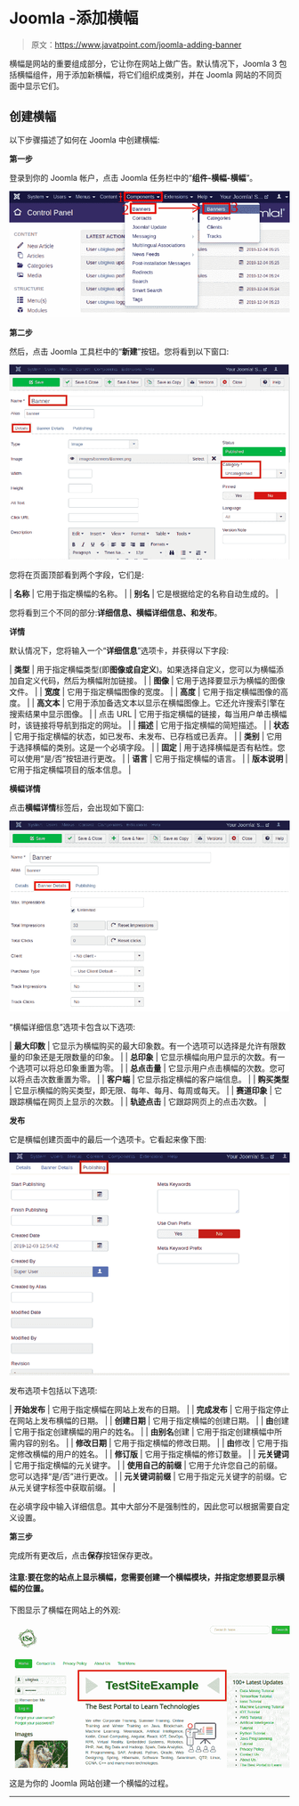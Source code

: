 # Joomla -添加横幅

> 原文：<https://www.javatpoint.com/joomla-adding-banner>

横幅是网站的重要组成部分，它让你在网站上做广告。默认情况下，Joomla 3 包括横幅组件，用于添加新横幅，将它们组织成类别，并在 Joomla 网站的不同页面中显示它们。

## 创建横幅

以下步骤描述了如何在 Joomla 中创建横幅:

**第一步**

登录到你的 Joomla 帐户，点击 Joomla 任务栏中的“**组件-横幅-横幅**”。

![Joomla Adding Banner](img/ec55d5871a01203f27248b9b87df6df9.png)

**第二步**

然后，点击 Joomla 工具栏中的“**新建**”按钮。您将看到以下窗口:

![Joomla Adding Banner](img/cb48206874826bbb14b4fed4d83495a4.png)

您将在页面顶部看到两个字段，它们是:

| **名称** | 它用于指定横幅的名称。 |
| **别名** | 它是根据给定的名称自动生成的。 |

您将看到三个不同的部分:**详细信息、横幅详细信息、**和**发布**。

**详情**

默认情况下，您将输入一个“**详细信息**”选项卡，并获得以下字段:

| **类型** | 用于指定横幅类型(即**图像或自定义**)。如果选择自定义，您可以为横幅添加自定义代码，然后为横幅附加链接。 |
| **图像** | 它用于选择要显示为横幅的图像文件。 |
| **宽度** | 它用于指定横幅图像的宽度。 |
| **高度** | 它用于指定横幅图像的高度。 |
| **高文本** | 它用于添加备选文本以显示在横幅图像上。它还允许搜索引擎在搜索结果中显示图像。 |
| 点击 URL | 它用于指定横幅的链接，每当用户单击横幅时，该链接将导航到指定的网址。 |
| **描述** | 它用于指定横幅的简短描述。 |
| **状态** | 它用于指定横幅的状态，如已发布、未发布、已存档或已丢弃。 |
| **类别** | 它用于选择横幅的类别。这是一个必填字段。 |
| **固定** | 用于选择横幅是否有粘性。您可以使用“是/否”按钮进行更改。 |
| **语言** | 它用于指定横幅的语言。 |
| **版本说明** | 它用于指定横幅项目的版本信息。 |

**横幅详情**

点击**横幅详情**标签后，会出现如下窗口:

![Joomla Adding Banner](img/72fba29151388589e2bbba537abd5929.png)

“横幅详细信息”选项卡包含以下选项:

| **最大印数** | 它显示为横幅购买的最大印象数。有一个选项可以选择是允许有限数量的印象还是无限数量的印象。 |
| **总印象** | 它显示横幅向用户显示的次数。有一个选项可以将总印象重置为零。 |
| **总点击量** | 它显示用户点击横幅的次数。您可以将点击次数重置为零。 |
| **客户端** | 它显示指定横幅的客户端信息。 |
| **购买类型** | 它显示横幅的购买类型，即无限、每年、每月、每周或每天。 |
| **赛道印象** | 它跟踪横幅在网页上显示的次数。 |
| **轨迹点击** | 它跟踪网页上的点击次数。 |

**发布**

它是横幅创建页面中的最后一个选项卡。它看起来像下图:

![Joomla Adding Banner](img/fff76ce0bab61b5268e5dd7ad68724d6.png)

发布选项卡包括以下选项:

| **开始发布** | 它用于指定横幅在网站上发布的日期。 |
| **完成发布** | 它用于指定停止在网站上发布横幅的日期。 |
| **创建日期** | 它用于指定横幅的创建日期。 |
| **由**创建 | 它用于指定创建横幅的用户的姓名。 |
| **由别名**创建 | 它用于指定创建横幅中所需内容的别名。 |
| **修改日期** | 它用于指定横幅的修改日期。 |
| **由**修改 | 它用于指定修改横幅的用户的姓名。 |
| **修订版** | 它用于指定横幅的修订数量。 |
| **元关键词** | 它用于指定横幅的元关键字。 |
| **使用自己的前缀** | 它用于允许您自己的前缀。您可以选择“是/否”进行更改。 |
| **元关键词前缀** | 它用于指定元关键字的前缀。它从元关键字标签中获取前缀。 |

在必填字段中输入详细信息。其中大部分不是强制性的，因此您可以根据需要自定义设置。

**第三步**

完成所有更改后，点击**保存**按钮保存更改。

#### 注意:要在您的站点上显示横幅，您需要创建一个横幅模块，并指定您想要显示横幅的位置。

下图显示了横幅在网站上的外观:

![Joomla Adding Banner](img/b5e89e5c6466ef52602674171d1fd19b.png)

这是为你的 Joomla 网站创建一个横幅的过程。

* * *